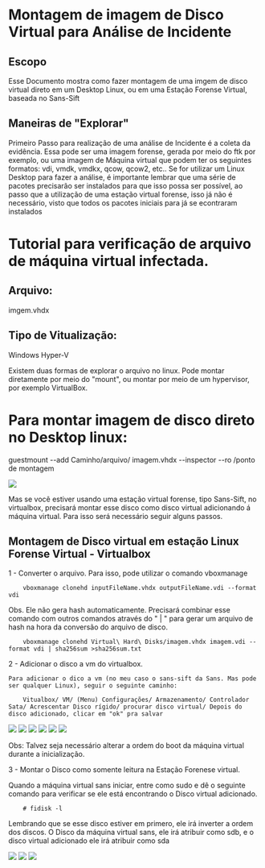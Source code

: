 # Montagem de imagem de Disco Virtual para Análise de Incidente

## Escopo

Esse Documento mostra como fazer montagem de uma imgem de disco virtual direto em um Desktop Linux, ou em uma Estação Forense Virtual, baseada no Sans-Sift

## Maneiras de "Explorar"

Primeiro Passo para realização de uma análise de Incidente é a coleta da evidência. Essa pode ser uma imagem forense, gerada por meio do ftk por exemplo, ou uma imagem de Máquina virtual que podem ter os seguintes formatos: vdi, vmdk, vmdkx, qcow, qcow2, etc..
Se for utilizar um Linux Desktop para fazer a análise, é importante lembrar que uma série de pacotes precisarão ser instalados para que isso possa ser possível, ao passo que a utilização de uma estação virtual forense, isso já não é necessário, visto que todos os pacotes iniciais para já se econtraram instalados

# Tutorial para verificação de arquivo de máquina virtual infectada.

## Arquivo: 
imgem.vhdx
## Tipo de Vitualização:
 Windows Hyper-V

Existem duas formas de explorar o arquivo no linux. Pode montar diretamente por meio do "mount", ou montar por meio de um hypervisor, por exemplo VirtualBox.

# Para montar imagem de disco direto no Desktop linux:
 guestmount --add Caminho/arquivo/ imagem.vhdx --inspector --ro /ponto de montagem

<img src="captura.png">

Mas se você estiver usando uma estação virtual forense, tipo Sans-Sift, no virtualbox, precisará montar esse disco como disco virtual adicionando á máquina virtual. Para isso será necessário seguir alguns passos.

## Montagem de Disco virtual em estação Linux Forense Virtual - Virtualbox

1 - Converter o arquivo. Para isso, pode utilizar o comando vboxmanage

        vboxmanage clonehd inputFileName.vhdx outputFileName.vdi --format vdi


Obs. Ele não gera hash automaticamente. Precisará combinar esse comando com outros comandos através do " | " para gerar um arquivo de hash na hora da conversão do arquivo de disco.

        vboxmanage clonehd Virtual\ Hard\ Disks/imagem.vhdx imagem.vdi --format vdi | sha256sum >sha256sum.txt

2 - Adicionar o disco a vm do virtualbox.

    Para adicionar o dico a vm (no meu caso o sans-sift da Sans. Mas pode ser qualquer Linux), seguir o seguinte caminho:

        Vitualbox/ VM/ (Menu) Configurações/ Armazenamento/ Controlador Sata/ Acrescentar Disco rígido/ procurar disco virtual/ Depois do disco adicionado, clicar em "ok" pra salvar

<img src="virtualbox2.2.png">
<img src="virtualbox2.1.png">
<img src="virtualbox2.3.png">
<img src="virtualbox2.4.png">
<img src="virtualbox2.5.png">
<img src="virtualbox2.6.png">

Obs: Talvez seja  necessário alterar a ordem do boot da máquina virtual durante a inicialização.

3 - Montar o Disco como somente leitura na Estação Forenese virtual.

Quando a máquina virtual sans iniciar, entre como sudo e dê o seguinte comando para verificar se ele está encontrando o Disco virtual adicionado.

        # fidisk -l
    
Lembrando que se esse disco estiver em primero, ele irá inverter a ordem dos discos. O Disco da máquina virtual sans, ele irá atribuir como sdb,  e o disco virtual adicionado ele irá atribuir como sda

<img src="sans1.png">
<img src="sans2.png">
<img src="sans4.png">


        









